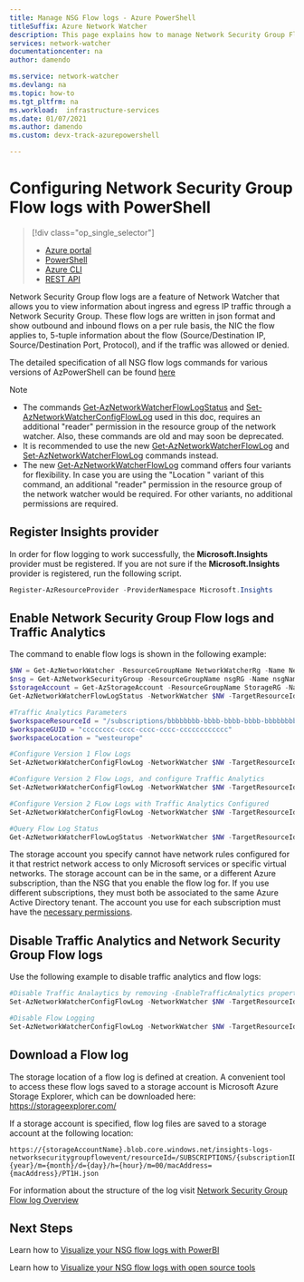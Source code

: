 ```yaml
---
title: Manage NSG Flow logs - Azure PowerShell
titleSuffix: Azure Network Watcher
description: This page explains how to manage Network Security Group Flow logs in Azure Network Watcher with PowerShell
services: network-watcher
documentationcenter: na
author: damendo

ms.service: network-watcher
ms.devlang: na
ms.topic: how-to
ms.tgt_pltfrm: na
ms.workload:  infrastructure-services
ms.date: 01/07/2021
ms.author: damendo 
ms.custom: devx-track-azurepowershell

---
```



# Configuring Network Security Group Flow logs with PowerShell

> [!div class="op_single_selector"]
> - [Azure portal](network-watcher-nsg-flow-logging-portal.md)
> - [PowerShell](network-watcher-nsg-flow-logging-powershell.md)
> - [Azure CLI](network-watcher-nsg-flow-logging-cli.md)
> - [REST API](network-watcher-nsg-flow-logging-rest.md)

Network Security Group flow logs are a feature of Network Watcher that allows you to view information about ingress and egress IP traffic through a Network Security Group. These flow logs are written in json format and show outbound and inbound flows on a per rule basis, the NIC the flow applies to, 5-tuple information about the flow (Source/Destination IP, Source/Destination Port, Protocol), and if the traffic was allowed or denied.

The detailed specification of all NSG flow logs commands for various versions of AzPowerShell can be found [here](/powershell/module/az.network/#network-watcher)

> [!NOTE]
> - The commands [Get-AzNetworkWatcherFlowLogStatus](https://docs.microsoft.com/powershell/module/az.network/get-aznetworkwatcherflowlogstatus) and [Set-AzNetworkWatcherConfigFlowLog](https://docs.microsoft.com/powershell/module/az.network/set-aznetworkwatcherconfigflowlog) used in this doc, requires an additional "reader" permission in the resource group of the network watcher. Also, these commands are old and may soon be deprecated.
> - It is recommended to use the new [Get-AzNetworkWatcherFlowLog](https://docs.microsoft.com/powershell/module/az.network/get-aznetworkwatcherflowlog) and [Set-AzNetworkWatcherFlowLog](https://docs.microsoft.com/powershell/module/az.network/set-aznetworkwatcherflowlog) commands instead.
> - The new [Get-AzNetworkWatcherFlowLog](https://docs.microsoft.com/powershell/module/az.network/get-aznetworkwatcherflowlog) command offers four variants for flexibility. In case you are using the "Location <String>" variant of this command, an additional "reader" permission in the resource group of the network watcher would be required. For other variants, no additional permissions are required. 

## Register Insights provider

In order for flow logging to work successfully, the **Microsoft.Insights** provider must be registered. If you are not sure if the **Microsoft.Insights** provider is registered, run the following script.

```powershell
Register-AzResourceProvider -ProviderNamespace Microsoft.Insights
```

## Enable Network Security Group Flow logs and Traffic Analytics

The command to enable flow logs is shown in the following example:

```powershell
$NW = Get-AzNetworkWatcher -ResourceGroupName NetworkWatcherRg -Name NetworkWatcher_westcentralus
$nsg = Get-AzNetworkSecurityGroup -ResourceGroupName nsgRG -Name nsgName
$storageAccount = Get-AzStorageAccount -ResourceGroupName StorageRG -Name contosostorage123
Get-AzNetworkWatcherFlowLogStatus -NetworkWatcher $NW -TargetResourceId $nsg.Id

#Traffic Analytics Parameters
$workspaceResourceId = "/subscriptions/bbbbbbbb-bbbb-bbbb-bbbb-bbbbbbbbbbbb/resourcegroups/trafficanalyticsrg/providers/microsoft.operationalinsights/workspaces/taworkspace"
$workspaceGUID = "cccccccc-cccc-cccc-cccc-cccccccccccc"
$workspaceLocation = "westeurope"

#Configure Version 1 Flow Logs
Set-AzNetworkWatcherConfigFlowLog -NetworkWatcher $NW -TargetResourceId $nsg.Id -StorageAccountId $storageAccount.Id -EnableFlowLog $true -FormatType Json -FormatVersion 1

#Configure Version 2 Flow Logs, and configure Traffic Analytics
Set-AzNetworkWatcherConfigFlowLog -NetworkWatcher $NW -TargetResourceId $nsg.Id -StorageAccountId $storageAccount.Id -EnableFlowLog $true -FormatType Json -FormatVersion 2

#Configure Version 2 FLow Logs with Traffic Analytics Configured
Set-AzNetworkWatcherConfigFlowLog -NetworkWatcher $NW -TargetResourceId $nsg.Id -StorageAccountId $storageAccount.Id -EnableFlowLog $true -FormatType Json -FormatVersion 2 -EnableTrafficAnalytics -WorkspaceResourceId $workspaceResourceId -WorkspaceGUID $workspaceGUID -WorkspaceLocation $workspaceLocation

#Query Flow Log Status
Get-AzNetworkWatcherFlowLogStatus -NetworkWatcher $NW -TargetResourceId $nsg.Id
```

The storage account you specify cannot have network rules configured for it that restrict network access to only Microsoft services or specific virtual networks. The storage account can be in the same, or a different Azure subscription, than the NSG that you enable the flow log for. If you use different subscriptions, they must both be associated to the same Azure Active Directory tenant. The account you use for each subscription must have the [necessary permissions](required-rbac-permissions.md).

## Disable Traffic Analytics and Network Security Group Flow logs

Use the following example to disable traffic analytics and flow logs:

```powershell
#Disable Traffic Analaytics by removing -EnableTrafficAnalytics property
Set-AzNetworkWatcherConfigFlowLog -NetworkWatcher $NW -TargetResourceId $nsg.Id -StorageAccountId $storageAccount.Id -EnableFlowLog $true -FormatType Json -FormatVersion 2 -WorkspaceResourceId $workspaceResourceId -WorkspaceGUID $workspaceGUID -WorkspaceLocation $workspaceLocation

#Disable Flow Logging
Set-AzNetworkWatcherConfigFlowLog -NetworkWatcher $NW -TargetResourceId $nsg.Id -StorageAccountId $storageAccount.Id -EnableFlowLog $false
```

## Download a Flow log

The storage location of a flow log is defined at creation. A convenient tool to access these flow logs saved to a storage account is Microsoft Azure Storage Explorer, which can be downloaded here:  https://storageexplorer.com/

If a storage account is specified, flow log files are saved to a storage account at the following location:

```
https://{storageAccountName}.blob.core.windows.net/insights-logs-networksecuritygroupflowevent/resourceId=/SUBSCRIPTIONS/{subscriptionID}/RESOURCEGROUPS/{resourceGroupName}/PROVIDERS/MICROSOFT.NETWORK/NETWORKSECURITYGROUPS/{nsgName}/y={year}/m={month}/d={day}/h={hour}/m=00/macAddress={macAddress}/PT1H.json
```

For information about the structure of the log visit [Network Security Group Flow log Overview](network-watcher-nsg-flow-logging-overview.md)

## Next Steps

Learn how to [Visualize your NSG flow logs with PowerBI](network-watcher-visualize-nsg-flow-logs-power-bi.md)

Learn how to [Visualize your NSG flow logs with open source tools](network-watcher-visualize-nsg-flow-logs-open-source-tools.md)
